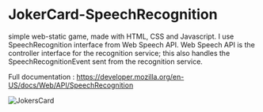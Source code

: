 # JokerCard-SpeechRecognition

simple web-static game, made with HTML, CSS and Javascript.
I use SpeechRecognition interface from Web Speech API. Web Speech API is the controller interface for the recognition service; this also handles the SpeechRecognitionEvent sent from the recognition service.

Full documentation : https://developer.mozilla.org/en-US/docs/Web/API/SpeechRecognition

![JokersCard](https://user-images.githubusercontent.com/75963274/135798878-18a1171b-cdc0-4791-b53b-986e72fdc5ab.png)
